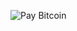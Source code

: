 ![Pay Bitcoin](https://pmt.btcpay.network/api/v1/invoices?storeId=6zg1zwxSaX4LfDvcwbqaTtUyGWAgku3WVSWViBzeBs4z&currency=USD)

<!--
**IrishMaestro/irishmaestro** is a ✨ _special_ ✨ repository because its `README.md` (this file) appears on your GitHub profile.

Here are some ideas to get you started:

- 🔭 I’m currently working on ...
- 🌱 I’m currently learning ...
- 👯 I’m looking to collaborate on ...
- 🤔 I’m looking for help with ...
- 💬 Ask me about ...
- 📫 How to reach me: ...
- 😄 Pronouns: ...
- ⚡ Fun fact: ...
-->
